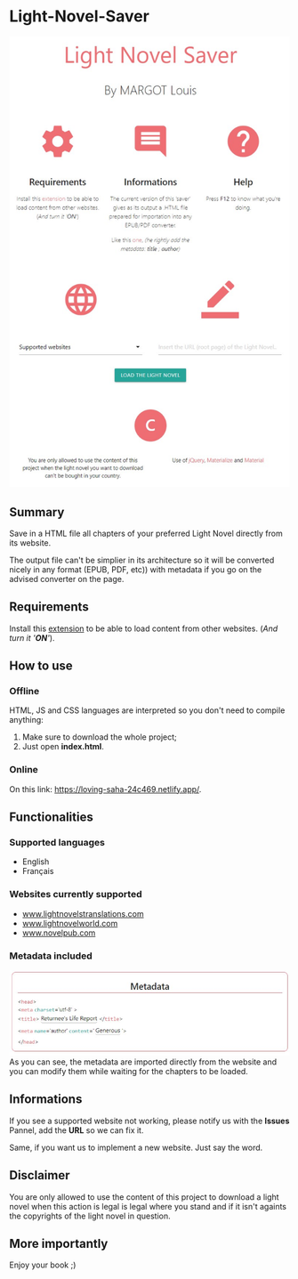# Light-Novel-Saver
![Presentation Project](local/img/Light-Novel-Saver.jpg)

## Summary
Save in a HTML file all chapters of your preferred Light Novel directly from its website.

The output file can't be simplier in its architecture so it will be converted nicely in any format (EPUB, PDF, etc)) with metadata if you go on the advised converter on the page.

## Requirements
Install this [extension](https://chrome.google.com/webstore/detail/moesif-origin-cors-change/digfbfaphojjndkpccljibejjbppifbc/related?hl=en-US)
to be able to load content from other websites. (_And turn it '**ON**'_).

## How to use
### Offline
HTML, JS and CSS languages are interpreted so you don't need to compile anything:
1. Make sure to download the whole project;
2. Just open **index.html**.

### Online
On this link: https://loving-saha-24c469.netlify.app/.

## Functionalities
### Supported languages
* English
* Français

### Websites currently supported
* www.lightnovelstranslations.com
* www.lightnovelworld.com
* www.novelpub.com

### Metadata included
![Metadata](local/img/Light-Novel-Saver-metadata.jpg)
As you can see, the metadata are imported directly from the website and you can modify them while waiting for the chapters to be loaded.

## Informations
If you see a supported website not working, please notify us with the **Issues** Pannel, add the **URL** so we can fix it.

Same, if you want us to implement a new website. Just say the word.

## Disclaimer
You are only allowed to use the content of this project to download a light novel when this action is legal is legal where you stand and if it isn't againts the copyrights of the light novel in question.

## More importantly
Enjoy your book ;)
